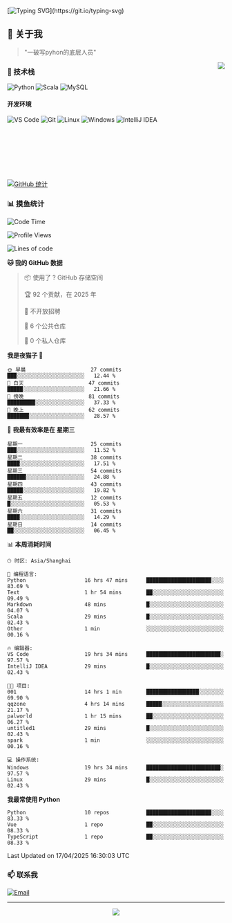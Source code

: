 [![Typing SVG](https://readme-typing-svg.herokuapp.com?font=Fira+Code&pause=1000&color=36BCF7&random=false&width=435&lines=print(%22Hello%2C+World!%22);%23+Welcome+to+my+code+space+%F0%9F%90%8D)](https://git.io/typing-svg)

## 🌟 关于我

> "一破写pyhon的底层人员"

<img align="right" src="https://github-readme-stats.vercel.app/api/top-langs/?username=huanxin996&theme=tokyonight" />

### 🎯 技术栈

![Python](https://img.shields.io/badge/Python-Expert-3776AB?style=for-the-badge&logo=python&logoColor=white)
![Scala](https://img.shields.io/badge/Scala-Expert-DC322F?style=for-the-badge&logo=scala&logoColor=white)
![MySQL](https://img.shields.io/badge/MySQL-Expert-4479A1?style=for-the-badge&logo=mysql&logoColor=white)

#### 开发环境

![VS Code](https://img.shields.io/badge/VS_Code-007ACC?style=for-the-badge&logo=visual-studio-code&logoColor=white)
![Git](https://img.shields.io/badge/Git-F05032?style=for-the-badge&logo=git&logoColor=white)
![Linux](https://img.shields.io/badge/Linux-FCC624?style=for-the-badge&logo=linux&logoColor=black)
![Windows](https://img.shields.io/badge/Windows_11-0078D4?style=for-the-badge&logo=windows11&logoColor=white)
![IntelliJ IDEA](https://img.shields.io/badge/IntelliJ_IDEA-000000?style=for-the-badge&logo=intellij-idea&logoColor=white)

<br/><br/><br/><br/><br/><br/>

  
[![GitHub 统计](https://github-readme-stats.vercel.app/api?username=huanxin996&show_icons=true&theme=tokyonight)](https://github.com/huanxin996)

### 📊 摸鱼统计

<!--START_SECTION:waka-->
![Code Time](http://img.shields.io/badge/Code%20Time-70%20hrs%2039%20mins-blue)

![Profile Views](http://img.shields.io/badge/%E4%B8%AA%E4%BA%BA%E8%B5%84%E6%96%99%E8%A7%82%E7%9C%8B%E6%AC%A1%E6%95%B0-2-blue)

![Lines of code](https://img.shields.io/badge/%E4%BB%8E%E3%80%8CHello%20World%E3%80%8D%E8%B5%B7%E6%88%91%E5%B7%B2%E7%BB%8F%E5%86%99%E4%BA%86-1.2%20million%20%E8%A1%8C%E4%BB%A3%E7%A0%81-blue)

**🐱 我的 GitHub 数据** 

> 📦  使用了 ? GitHub 存储空间 
 > 
> 🏆 92 个贡献，在 2025 年
 > 
> 🚫 不开放招聘
 > 
> 📜 6 个公共仓库 
 > 
> 🔑 0 个私人仓库 
 > 
**我是夜猫子 🦉** 

```text
🌞 早晨                     27 commits          ███░░░░░░░░░░░░░░░░░░░░░░   12.44 % 
🌆 白天                     47 commits          █████░░░░░░░░░░░░░░░░░░░░   21.66 % 
🌃 傍晚                     81 commits          █████████░░░░░░░░░░░░░░░░   37.33 % 
🌙 晚上                     62 commits          ███████░░░░░░░░░░░░░░░░░░   28.57 % 
```
📅 **我最有效率是在 星期三** 

```text
星期一                      25 commits          ███░░░░░░░░░░░░░░░░░░░░░░   11.52 % 
星期二                      38 commits          ████░░░░░░░░░░░░░░░░░░░░░   17.51 % 
星期三                      54 commits          ██████░░░░░░░░░░░░░░░░░░░   24.88 % 
星期四                      43 commits          █████░░░░░░░░░░░░░░░░░░░░   19.82 % 
星期五                      12 commits          █░░░░░░░░░░░░░░░░░░░░░░░░   05.53 % 
星期六                      31 commits          ████░░░░░░░░░░░░░░░░░░░░░   14.29 % 
星期日                      14 commits          ██░░░░░░░░░░░░░░░░░░░░░░░   06.45 % 
```


📊 **本周消耗时间** 

```text
🕑︎ 时区: Asia/Shanghai

💬 编程语言: 
Python                   16 hrs 47 mins      █████████████████████░░░░   83.69 % 
Text                     1 hr 54 mins        ██░░░░░░░░░░░░░░░░░░░░░░░   09.49 % 
Markdown                 48 mins             █░░░░░░░░░░░░░░░░░░░░░░░░   04.07 % 
Scala                    29 mins             █░░░░░░░░░░░░░░░░░░░░░░░░   02.43 % 
Other                    1 min               ░░░░░░░░░░░░░░░░░░░░░░░░░   00.16 % 

🔥 编辑器: 
VS Code                  19 hrs 34 mins      ████████████████████████░   97.57 % 
IntelliJ IDEA            29 mins             █░░░░░░░░░░░░░░░░░░░░░░░░   02.43 % 

🐱‍💻 项目: 
001                      14 hrs 1 min        █████████████████░░░░░░░░   69.90 % 
qqzone                   4 hrs 14 mins       █████░░░░░░░░░░░░░░░░░░░░   21.17 % 
palworld                 1 hr 15 mins        ██░░░░░░░░░░░░░░░░░░░░░░░   06.27 % 
untitled1                29 mins             █░░░░░░░░░░░░░░░░░░░░░░░░   02.43 % 
spark                    1 min               ░░░░░░░░░░░░░░░░░░░░░░░░░   00.16 % 

💻 操作系统: 
Windows                  19 hrs 34 mins      ████████████████████████░   97.57 % 
Linux                    29 mins             █░░░░░░░░░░░░░░░░░░░░░░░░   02.43 % 
```

**我最常使用 Python** 

```text
Python                   10 repos            █████████████████████░░░░   83.33 % 
Vue                      1 repo              ██░░░░░░░░░░░░░░░░░░░░░░░   08.33 % 
TypeScript               1 repo              ██░░░░░░░░░░░░░░░░░░░░░░░   08.33 % 
```




 Last Updated on 17/04/2025 16:30:03 UTC
<!--END_SECTION:waka-->

### 📫 联系我

[![Email](https://img.shields.io/badge/Email-D14836?style=for-the-badge&logo=gmail&logoColor=white)](mailto:mc.xiaolang@Foxmail.com)

---

<p align="center">
  <img src="https://profile-counter.glitch.me/huanxin996/count.svg" />
</p>